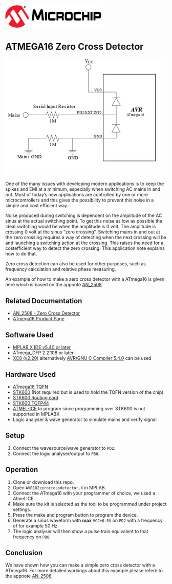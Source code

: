 <a href="https://www.microchip.com" rel="nofollow"><img src="images/microchip.png" alt="MCHP" width="300"/></a>

# ATMEGA16 Zero Cross Detector

![Circuit](images/circuit.png)

One of the many issues with developing modern applications is to keep the spikes and EMI at a minimum, especially when switching AC mains in and out. Most of today’s new applications are controlled by one or more microcontrollers and this gives the possibility to prevent this noise in a simple and cost efficient way.

Noise produced during switching is dependent on the amplitude of the AC sinus at the actual switching point. To get this noise as low as possible the ideal switching would be when the amplitude is 0 volt. The amplitude is crossing 0 volt at the sinus “zero crossing”. Switching mains in and out at the zero crossing requires a way of detecting when the next crossing will be and launching a switching action at the crossing. This raises the need for a costefficient way to detect the zero crossing. This application note explains how to do that.

Zero cross detection can also be used for other purposes, such as frequency calculation and relative phase measuring.

An example of how to make a zero cross detector with a ATmega16 is given here which is based on the appnote [AN_2508](#Related-Documentation).

## Related Documentation

- [AN_2508 - Zero Cross Detector](https://www.microchip.com/wwwAppNotes/AppNotes.aspx?appnote=en591171)
- [ATmega16 Product Page](https://www.microchip.com/wwwproducts/en/ATmega16)

## Software Used

- [MPLAB X IDE v5.40 or later](https://www.microchip.com/mplab/mplab-x-ide)
- ATmega_DFP 2.2.108 or later
- [XC8 (v2.20)](https://www.microchip.com/mplab/compilers) alternatively [AVR/GNU C Compiler 5.4.0](https://www.microchip.com/mplab/avr-support/avr-and-arm-toolchains-c-compilers) can be used

## Hardware Used

-  [ATmega16 TQFN](https://www.microchip.com/wwwproducts/en/ATmega16)
-  [STK600](https://www.microchip.com/developmenttools/ProductDetails/ATSTK600) (Not required but is used to hold the TQFN version of the chip)
-  [STK600 Routing card](https://www.microchip.com/DevelopmentTools/ProductDetails/PartNO/ATSTK600-RC31)
-  [STK600 TQFP44](https://www.microchip.com/developmenttools/ProductDetails/ATSTK600-SC06)
-  [ATMEL-ICE](https://www.microchip.com/DevelopmentTools/ProductDetails/ATATMEL-ICE) to program since programming over STK600 is not supported in MPLABX
- Logic analyser & wave generator to simulate mains and verify signal

## Setup

1. Connect the wavesource/wave generator to `PD2`.
2. Connect the logic analyser/output to `PB0`.

## Operation

1. Clone or download this repo.
2. Open `AVR182zerocrossdetector.X` in MPLAB.
3. Connect the ATmega16 with your programmer of choice, we used a Atmel ICE.
4. Make sure the kit is selected as the tool to be programmed under project settings.
5. Press the make and program button to program the device.
6. Generate a sinus waveform with **max** `VCC+0.5V` on `PD2` with a frequency of for example 50 Hz.
7. The logic analyser will then show a pulse train equivalent to that frequency on `PB0`.

## Conclusion

We have shown how you can make a simple zero cross detector with a ATmega16. For more detailed workings about this example please refere to the appnote [AN_2508](#Related-Documentation).